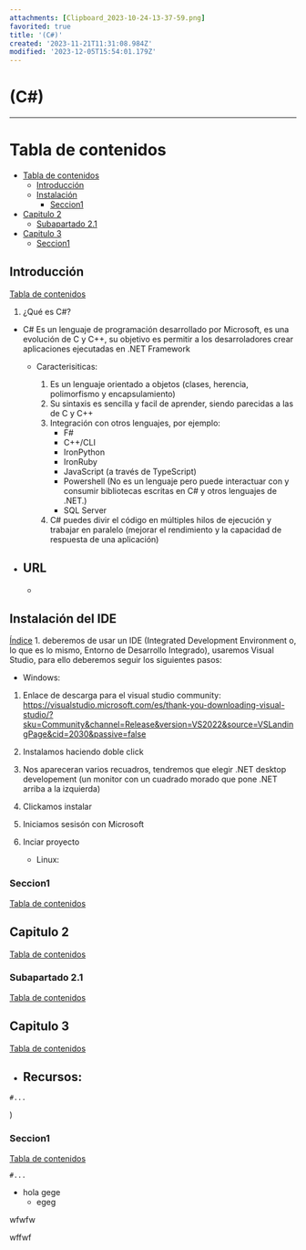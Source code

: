 ```yaml
---
attachments: [Clipboard_2023-10-24-13-37-59.png]
favorited: true
title: '(C#)'
created: '2023-11-21T11:31:08.984Z'
modified: '2023-12-05T15:54:01.179Z'
---
```


# (C#)
--------------

[//]: # (version: 1.0)
[//]: # (author: Izan Abramovici Cabrera)
[//]: # (date: 2023-11-21)



# Tabla de contenidos
- [Tabla de contenidos](#tabla-de-contenidos)
  - [Introducción](#introducción)
  - [Instalación](#instalación)
    - [Seccion1](#seccion1)
- [Capitulo 2](#capitulo-2)
  - [Subapartado 2.1](#subapartado-21)
- [Capitulo 3](#capitulo-3)
    - [Seccion1](#seccion1-1)

<div style="page-break-after: always;"></div>



## Introducción
[Tabla de contenidos](#tabla-de-contenidos)

1. ¿Qué es C#?
 - C# Es un lenguaje de programación desarrollado por Microsoft, es una evolución de C y C++, su objetivo es permitir a los desarroladores crear aplicaciones ejecutadas en .NET Framework
    - Caracterisiticas: 

         1. Es un lenguaje orientado a objetos (clases, herencia, polimorfismo y encapsulamiento)
         2. Su sintaxis es sencilla y facil de aprender, siendo parecidas a las de C y C++
         3.  Integración con otros lenguajes, por ejemplo:
              - F#
              - C++/CLI
              - IronPython
              - IronRuby
              - JavaScript (a través de TypeScript)
              - Powershell (No es un lenguaje pero puede interactuar con y consumir bibliotecas escritas en C# y otros lenguajes de .NET.)
              - SQL Server
         4. C# puedes divir el código en múltiples hilos de ejecución y trabajar en paralelo (mejorar el rendimiento y la capacidad de respuesta de una aplicación)

- URL
  - 
  - 

## Instalación del IDE
[Índice](#tabla-de-contenidos)
    1. deberemos de usar un IDE (Integrated Development Environment o, lo que es lo mismo, Entorno de Desarrollo Integrado), usaremos Visual Studio, para ello deberemos seguir los siguientes pasos:
- Windows:
 1. Enlace de descarga para el visual studio community: https://visualstudio.microsoft.com/es/thank-you-downloading-visual-studio/?sku=Community&channel=Release&version=VS2022&source=VSLandingPage&cid=2030&passive=false

 2. Instalamos haciendo doble click 
 
 3. Nos apareceran varios recuadros, tendremos que elegir .NET desktop developement (un monitor con un cuadrado morado que pone .NET arriba a la izquierda)
          
 4. Clickamos instalar

 5. Iniciamos sesisón con Microsoft

 6. Inciar proyecto

      - Linux:

### Seccion1
[Tabla de contenidos](#tabla-de-contenidos)

## Capitulo 2
[Tabla de contenidos](#tabla-de-contenidos)

### Subapartado 2.1
[Tabla de contenidos](#tabla-de-contenidos)
## Capitulo 3
[Tabla de contenidos](#tabla-de-contenidos)

- Recursos: 
  - 

```console
#...
```
)
### Seccion1
[Tabla de contenidos](#tabla-de-contenidos)

```console
#...
```
- hola
gege
  - egeg

wfwfw

  wffwf


